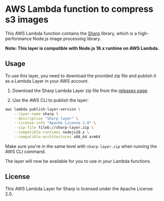 # AWS Lambda function to compress s3 images

This AWS Lambda function contains the [Sharp](https://sharp.pixelplumbing.com/) library, which is a high-performance Node.js image processing library.

**Note: This layer is compatible with Node.js 18.x runtime on AWS Lambda.**

## Usage

To use this layer, you need to download the provided zip file and publish it as a Lambda Layer in your AWS account.

1. Download the Sharp Lambda Layer zip file from the [releases page](https://github.com/Umkus/lambda-layer-sharp/releases).

2. Use the AWS CLI to publish the layer:

```bash
aws lambda publish-layer-version \
    --layer-name sharp \
    --description "Sharp layer" \
    --license-info "Apache License 2.0" \
    --zip-file fileb://sharp-layer.zip \
    --compatible-runtimes nodejs18.x \
    --compatible-architectures x86_64 arm64
```

Make sure you're in the same level with `sharp-layer.zip` when running the AWS CLI command.

The layer will now be available for you to use in your Lambda functions.

## License

This AWS Lambda Layer for Sharp is licensed under the Apache License 2.0.
